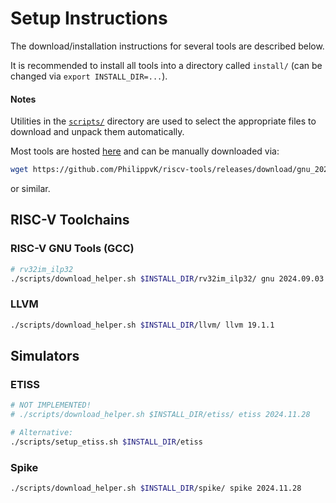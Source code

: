 # Setup Instructions

The download/installation instructions for several tools are described below.

It is recommended to install all tools into a directory called `install/` (can be changed via `export INSTALL_DIR=...`).

#### Notes

Utilities in the [`scripts/`](scripts/) directory are used to select the appropriate files to download and unpack them automatically.

Most tools are hosted [here](https://github.com/PhilippvK/riscv-tools/releases) and can be manually downloaded via:

```sh
wget https://github.com/PhilippvK/riscv-tools/releases/download/gnu_2024.09.03/riscv64-unknown-elf-ubuntu-20.04-rv32gc_ilp32d.tar.xz
```

or similar.

## RISC-V Toolchains

### RISC-V GNU Tools (GCC)

```sh
# rv32im_ilp32
./scripts/download_helper.sh $INSTALL_DIR/rv32im_ilp32/ gnu 2024.09.03 rv32im_zicsr_zifencei_ilp32
```

### LLVM

```sh
./scripts/download_helper.sh $INSTALL_DIR/llvm/ llvm 19.1.1
```

## Simulators

### ETISS

```sh
# NOT IMPLEMENTED!
# ./scripts/download_helper.sh $INSTALL_DIR/etiss/ etiss 2024.11.28

# Alternative:
./scripts/setup_etiss.sh $INSTALL_DIR/etiss
```

### Spike

```sh
./scripts/download_helper.sh $INSTALL_DIR/spike/ spike 2024.11.28
```
